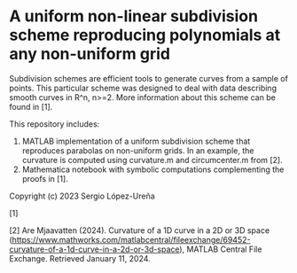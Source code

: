 # A uniform non-linear subdivision scheme reproducing polynomials at any non-uniform grid

Subdivision schemes are efficient tools to generate curves from a sample of points. This particular scheme was designed to deal with data describing smooth curves in R^n, n>=2. More information about this scheme can be found in [1].

This repository includes:
1. MATLAB implementation of a uniform subdivision scheme that reproduces parabolas on non-uniform grids. In an example, the curvature is computed using curvature.m and circumcenter.m from [2].
2. Mathematica notebook with symbolic computations complementing the proofs in [1].

Copyright (c) 2023 Sergio López-Ureña

[1] 

[2] Are Mjaavatten (2024). Curvature of a 1D curve in a 2D or 3D space (https://www.mathworks.com/matlabcentral/fileexchange/69452-curvature-of-a-1d-curve-in-a-2d-or-3d-space), MATLAB Central File Exchange. Retrieved January 11, 2024.
